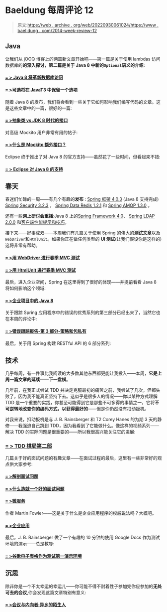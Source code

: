 # Baeldung 每周评论 12

> 原文:[https://web . archive . org/web/20220930061024/https://www . bael dung . com/2014-week-review-12](https://web.archive.org/web/20220930061024/https://www.baeldung.com/2014-week-review-12)

## **Java**

让我们从 jOOQ 博客上的两篇新文章开始吧——第一篇是关于使用 lambdas 访问数据库的**的深入探讨，第二篇是关于 Java 8 中新的`Optional`语义的介绍:**

#### **[= > Java 8 将革新数据库访问](https://web.archive.org/web/20220524050353/https://blog.jooq.org/2014/03/21/java-8-friday-java-8-will-revolutionize-database-access/)**

#### **[= >可选将在 Java](https://web.archive.org/web/20220524050353/http://blog.jooq.org/2014/03/28/java-8-friday-optional-will-remain-an-option-in-java/)T3 中保留一个选项**

随着 Java 8 的发布，我们将会看到一些关于它如何影响我们编写代码的文章。这是这些文章中的一篇，很好的一篇:

#### **[= >抽象类 vs JDK 8 时代的接口](https://web.archive.org/web/20220524050353/https://marxsoftware.blogspot.ro/2014/03/abstract-class-versus-interface-jdk8.html)**

对高级 Mockito 用户非常有用的帖子:

#### **[= >什么是 Mockito 额外接口？](https://web.archive.org/web/20220524050353/http://www.codeaffine.com/2014/03/24/what-are-mockito-extra-interfaces/)**

Eclipse 终于推出了对 Java 8 的官方支持——虽然花了一些时间，但看起来不错:

#### **[= > Eclipse 对 Java 8 的支持](https://web.archive.org/web/20220524050353/http://eclipsesource.com/blogs/2014/03/25/eclipse-support-for-java-8/)**

## **春天**

春迷们忙碌的一周——有几个有趣的**发布** : [Spring 框架 4.0.3](https://web.archive.org/web/20220524050353/https://spring.io/blog/2014/03/27/spring-framework-4-0-3-released-with-java-8-support-now-production-ready) (Java 8 支持完成) [Spring Security 3.2.3](https://web.archive.org/web/20220524050353/https://spring.io/blog/2014/03/26/spring-security-3-2-3-released) ， [Spring Data Redis 1.2.1](https://web.archive.org/web/20220524050353/https://spring.io/blog/2014/03/27/spring-data-redis-1-2-1-released) 和 [Spring AMQP 1.3.0](https://web.archive.org/web/20220524050353/https://spring.io/blog/2014/03/28/spring-amqp-1-3-0-released) 。

还有一些**网上研讨会重播**:Java 8 上的[Spring Framework 4.0](https://web.archive.org/web/20220524050353/https://spring.io/blog/2014/03/26/webinar-replay-spring-framework-4-0-on-java-8)、 [Spring LDAP 2.0.0](https://web.archive.org/web/20220524050353/https://spring.io/blog/2014/03/26/webinar-replay-spring-ldap-2-0-0) 和[客户端性能提示和技巧](https://web.archive.org/web/20220524050353/https://spring.io/blog/2014/03/25/springone2gx-2013-replay-tips-and-tricks-for-client-side-performance)。

接下来——好事成双——本周我们有几篇关于使用 Spring 的伟大的**测试文章**以及`WebDriver`和`HtmlUnit`。如果你正在做任何类型的 **UI 测试**(让我们假设你是这样的)这将非常有帮助。

#### **[= >用 WebDriver 进行春季 MVC 测试](https://web.archive.org/web/20220524050353/https://spring.io/blog/2014/03/26/spring-mvc-test-with-webdriver)**

#### **[= >用 HtmlUnit 进行春季 MVC 测试](https://web.archive.org/web/20220524050353/https://spring.io/blog/2014/03/25/spring-mvc-test-with-htmlunit)**

最后，进入企业空间，Spring 在这里得到了很好的体现——并提前看看 Java 8 将如何影响这个领域:

#### [**= >企业项目中的 Java 8**](https://web.archive.org/web/20220524050353/https://spring.io/blog/2014/03/21/java-8-in-enterprise-projects)

关于跟踪 Spring 应用程序中的错误的优秀系列的第三部分已经出来了，当然它也在本周的评论中:

#### **[= >错误跟踪报告-第 3 部分-策略和包私有](https://web.archive.org/web/20220524050353/http://www.captaindebug.com/2014/03/error-tracking-reports-part-3-strategy.html)**

最后，关于用 Spring 构建 RESTful API 的 6 部分系列:

## **技术**

几乎每周，有一件事比我阅读的大多数其他东西都更能让我投入——本周，**它是上周一篇文章的延续——下一盘棋**。

几年前，在我正式尝试 TDD 并决定克服最初的痛苦之前，我尝试了几次，但都失败了，因为我不能真正坚持下去。这似乎是很多人的情况——你以某种方式理解 TDD 是一个重要的实践，你甚至可能得到它是那些不可多得的事情之一，它将**不可逆转地改变你的编码方式，以获得最好的**——但是你仍然没有扣动扳机。

对我来说，扣动扳机是与 J. B. Rainsberger 和 T2 Corey Hanes 的为期 3 天的静修——我强迫自己跳到 TDD，因为我看到了它能做什么。像这样的视频系列——解决 TDD 的实际问题是很重要的——所以我很高兴能关注它的进展:

### **[= > TDD 棋局第二部](https://web.archive.org/web/20220524050353/http://www.daedtech.com/tdd-chess-game-part-2)**

几篇关于好的面试问题的有趣文章——在面试过程的最后，这里有一些非常好的观点供大家参考:

#### **[= >解剖面试问题](https://web.archive.org/web/20220524050353/http://dandreamsofcoding.com/2014/03/18/dissecting-an-interview-question/)**

#### **[= >什么造就一个好的面试问题](https://web.archive.org/web/20220524050353/http://dandreamsofcoding.com/2014/03/20/what-makes-a-good-interview-question/)**

#### **[= >微服务](https://web.archive.org/web/20220524050353/http://martinfowler.com/articles/microservices.html)**

作者 Martin Fowler——这是关于什么是企业应用程序的权威说法吗？大概吧。

#### **[= >企业应用](https://web.archive.org/web/20220524050353/http://martinfowler.com/bliki/EnterpriseApplication.html)**

最后，J. B. Rainsberger 做了一个有趣的 10 分钟的使用 Google Docs 作为测试环境的演示——总是教导:

#### **[= >谷歌电子表格作为测试第一演示环境](https://web.archive.org/web/20220524050353/http://blog.thecodewhisperer.com/2014/03/25/google-spreadsheet-as-a-test-first-demo-environment/)**

## **沉思**

除非你是一个不太幸运的幸运儿——你可能不得不耐着性子参加完你应参加的**无处可去的会议**,你会发现这篇文章特别有意义:

#### **[= >会议与内向者:异乡的陌生人](https://web.archive.org/web/20220524050353/http://www.daedtech.com/meetings-and-introverts-strangers-in-strange-lands)**